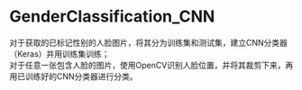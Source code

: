 # GenderClassification_CNN
对于获取的已标记性别的人脸图片，将其分为训练集和测试集，建立CNN分类器（Keras）并用训练集训练；                  
对于任意一张包含人脸的图片，使用OpenCV识别人脸位置，并将其裁剪下来，再用已训练好的CNN分类器进行分类。                    
